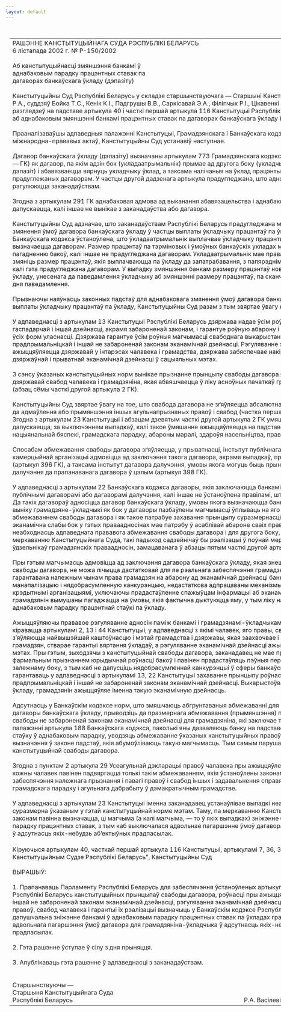 ```yaml
---
layout: default
---
```


<div style="margin: 0px auto; width: 1000px;">

<div id="flag">

 

</div>

<div id="fixedWidth">

<div id="body">

<div id="columnSpanned">

<div id="content" style="margin: 10px">

<table>
<colgroup>
<col style="width: 100%" />
</colgroup>
<tbody>
<tr class="odd">
<td><div data-align="center" style="text-transform: uppercase;">
Рашэнне Канстытуцыйнага Суда Рэспублікі Беларусь
</div>
<div data-align="center">
6 лістапада 2002 г. № P-150/2002
</div>
<div data-align="left" style="width: 400px; margin-top: 20px; margin-bottom: 20px;">
Аб канстытуцыйнасці змяншэння банкамі ў аднабаковым парадку працэнтных ставак па дагаворах банкаўскага ўкладу (дэпазіту)
</div>
<div data-align="justify">
Канстытуцыйны Суд Рэспублікі Беларусь у складзе старшынствуючага — Старшыні Канстытуцыйнага Суда Васілевіча Р.А., суддзяў Бойка Т.С., Кенік К.І., Падгрушы В.В., Саркісавай Э.А., Філіпчык Р.І., Цікавенкі А.Г., Шукліна В.З., Шышко Г.Б. разгледзеў на падставе артыкула 40 і часткі першай артыкула 116 Канстытуцыі Рэспублікі Беларусь звароты грамадзян аб аднабаковым змяншэнні банкамі працэнтных ставак па дагаворах банкаўскага ўкладу (дэпазіту).
</div>
<div data-align="justify">
 
</div>
<div data-align="justify">
Прааналізаваўшы адпаведныя палажэнні Канстытуцыі, Грамадзянскага і Банкаўскага кодэксаў Рэспублікі Беларусь, міжнародна-прававых актаў, Канстытуцыйны Суд устанавіў наступнае.
</div>
<div data-align="justify">
 
</div>
<div data-align="justify">
Дагавор банкаўскага ўкладу (дэпазіту) вызначаны артыкулам 773 Грамадзянскага кодэкса Рэспублікі Беларусь (далей — ГК) як дагавор, па якім адзін бок (укладаатрымальнік) прымае ад другога боку (укладчыка) грашовую суму (уклад, дэпазіт) і абавязваецца вярнуць укладчыку ўклад, а таксама налічаныя на ўклад працэнты на ўмовах і ў парадку, прадуглежаных дагаворам. У частцы другой дадзенага артыкула прадугледжана, што адносіны па банкаўскаму ўкладу рэгулююцца заканадаўствам.
</div>
<div data-align="justify">
 
</div>
<div data-align="justify">
Згодна з артыкулам 291 ГК аднабаковая адмова ад выканання абавязацельства і аднабаковае змяненне яго ўмоў не дапускаецца, калі іншае не вынікае з заканадаўства або дагавора.
</div>
<div data-align="justify">
 
</div>
<div data-align="justify">
Канстытуцыйны Суд адзначае, што заканадаўствам Рэспублікі Беларусь прадугледжана магчымасць аднабаковага змянення ўмоў дагавора банкаўскага ўкладу ў частцы выплаты ўкладчыку працэнтаў па ўкладу. Так, у артыкуле 188 Банкаўскага кодэкса ўстаноўлена, што ўкладаатрымальнік выплачвае ўкладчыку працэнты па ўкладу ў размеры, які вызначаецца дагаворам. Размер працэнтаў па тэрміновых і ўмоўных банкаўскіх укладах можа быць зменены па пагадненню бакоў, калі іншае не прадугледжана дагаворам. Укладаатрымальнік мае права ў аднабаковым парадку змяніць размер працэнтаў, якія выплачваюцца па ўкладу да запатрабавання, з папярэднім паведамленнем укладчыкам, калі гэта прадугледжана дагаворам. У выпадку змяншэння банкам размеру працэнтаў новы іх размер прымяняецца да ўкладу, унесенага да паведамлення ўкладчыку аб змяншэнні размеру працэнтаў, па сканчэнні не менш аднаго месяца з дня паведамлення.
</div>
<div data-align="justify">
 
</div>
<div data-align="justify">
Прызнаючы наяўнасць законных падстаў для аднабаковага змянення ўмоў дагавора банкаўскага ўкладу ў частцы выплаты ўкладчыку працэнтаў па ўкладу, Канстытуцыйны Суд разам з тым звяртае ўвагу на наступнае.
</div>
<div data-align="justify">
 
</div>
<div data-align="justify">
У адпаведнасці з артыкулам 13 Канстытуцыі Рэспублікі Беларусь дзяржава надае ўсім роўныя правы для ажыццяўлення гаспадарчай і іншай дзейнасці, акрамя забароненай законам, і гарантуе роўную абарону і роўныя ўмовы для развіцця ўсіх форм уласнасці. Дзяржава гарантуе ўсім роўныя магчымасці свабоднага выкарыстання здольнасцей і маёмасці для прадпрымальніцкай і іншай не забароненай законам эканамічнай дзейнасці. Рэгуляванне эканамічнай дзейнасці ажыццяўляецца дзяржавай у інтарэсах чалавека і грамадства, дзяржава забяспечвае накіраванне і каардынацыю дзяржаўнай і прыватнай эканамічнай дзейнасці ў сацыяльных мэтах.
</div>
<div data-align="justify">
 
</div>
<div data-align="justify">
З сэнсу ўказаных канстытуцыйных норм вынікае прызнанне прынцыпу свабоды дагавора як адной з гарантуемых дзяржавай свабод чалавека і грамадзяніна, якая абвяшчаецца ў ліку асноўных пачаткаў грамадзянскага заканадаўства (абзац сёмы часткі другой артыкула 2 ГК).
</div>
<div data-align="justify">
 
</div>
<div data-align="justify">
Канстытуцыйны Суд звяртае ўвагу на тое, што свабода дагавора не зґяўляецца абсалютнай, яна не павінна прыводзіць да адмаўлення або прымяншэння іншых агульнапрызнаных правоў і свабод (частка першая артыкула 23 Канстытуцыі). Згодна з артыкулам 23 Канстытуцыі і абзацам дзевятым часткі другой артыкула 2 ГК умяшанне ў прыватныя справы не дапускаецца, за выключэннем выпадкаў, калі такое ўмяшанне ажыццяўляецца на падставе прававых норм у інтарэсах нацыянальнай бяспекі, грамадскага парадку, абароны маралі, здароўя насельніцтва, правоў і свабод іншых асоб.
</div>
<div data-align="justify">
 
</div>
<div data-align="justify">
Спосабам абмежавання свабоды дагавора зґяўляецца, у прыватнасці, інстытут публічнага дагавора, які выключае права камерцыйнай арганізацыі адмовіцца ад заключэння такога дагавора, акрамя выпадкаў, прадугледжаных заканадаўствам (артыкул 396 ГК), а таксама інстытут дагавора далучэння, умовы якога могуць быць прыняты не інакш як шляхам далучэння да прапанаванага дагавора ў цэлым (артыкул 398 ГК).
</div>
<div data-align="justify">
 
</div>
<div data-align="justify">
У адпаведнасці з артыкулам 22 Банкаўскага кодэкса дагаворы, якія заключаюцца банкамі з кліентамі, з’яўляюцца публічнымі дагаворамі або дагаворамі далучэння, калі іншае не ўстаноўлена правіламі, што дзейнічаюць у гэтых банках. Да такіх дагавораў адносіцца дагавор банкаўскага ўкладу, умовы якога вызначаюцца банкамі ў стандартных формах. У выніку грамадзяне-ўкладчыкі як бок у дагаворы пазбаўлены магчымасці ўплываць на яго змест, што з’яўляецца абмежаваннем свабоды дагавора і як такое патрабуе захавання прынцыпу суразмернасці, у сілу якой грамадзянін як эканамічна слабы бок у гэтых праваадносінах мае патрэбу ў асаблівай абароне сваіх правоў, што цягне за сабой неабходнасць адпаведнага прававога абмежавання свабоды дагавора і для другога боку, гэта значыць для банкаў. Па меркаванню Канстытуцыйнага Суда, такі падыход садзейнічаў бы рэалізацыі ў поўнай меры прынцыпу роўнасці ўдзельнікаў грамадзянскіх праваадносін, замацаванага ў абзацы пятым часткі другой артыкула 2 ГК.
</div>
<div data-align="justify">
 
</div>
<div data-align="justify">
Пры гэтым магчымасць адмовіцца ад заключэння дагавора банкаўскага ўкладу, якая знешне сведчыць аб прызнанні свабоды дагавора, не можа лічыцца дастатковай для яе рэальнага забеспячэння грамадзянам, тым больш калі не гарантавана належным чынам права грамадзян на абарону ад эканамічнай дзейнасці банкаў, нярэдка накіраванай на манапалізацыю і нядобрасумленную канкурэнцыю, недастаткова адпрацаваны механізмы рыначнага кантролю за крэдытнымі арганізацыямі, уключаючы прадастаўленне спажыўцам інфармацыі аб эканамічным становішчы банка, і грамадзянін вымушаны пагаджацца на ўмовы, якія фактычна дыктуюцца яму, у тым ліку на зніжэнне банкам у аднабаковым парадку працэнтнай стаўкі па ўкладу.
</div>
<div data-align="justify">
 
</div>
<div data-align="justify">
Ажыццяўляючы прававое рэгуляванне адносін паміж банкамі і грамадзянамі-ўкладчыкамі, заканадавец павінен кіравацца артыкуламі 2, 13 і 44 Канстытуцыі, у адпаведнасці з якімі чалавек, яго правы, свабоды і гарантыі іх рэалізацыі з’яўляюцца найвышэйшай каштоўнасцю і мэтай грамадства і дзяржавы, якая заахвочвае і захоўвае зберажэнні грамадзян, стварае гарантыі вяртання ўкладаў, а рэгуляванне эканамічнай дзейнасці ажыццяўляецца ў сацыяльных мэтах. Пры гэтым, зыходзячы з канстытуцыйнай свабоды дагавора, заканадавец не мае права абмяжоўвацца фармальным прызнаннем юрыдычнай роўнасці бакоў і павінен прадастаўляць пэўныя перавагі эканамічна слабаму і залежнаму боку, з тым каб не дапусціць нядобрасумленнай канкурэнцыі ў сферы банкаўскай дзейнасці і рэальна гарантаваць у адпаведнасці з артыкуламі 13, 22 Канстытуцыі захаванне прынцыпу роўнасці пры ажыццяўленні прадпрымальніцкай і іншай не забароненай законам эканамічнай дзейнасці. Выкарыстоўваючы дагавор банкаўскага ўкладу, грамадзянін ажыццяўляе іменна такую эканамічную дзейнасць.
</div>
<div data-align="justify">
 
</div>
<div data-align="justify">
Адсутнасць у Банкаўскім кодэксе норм, што змяшчаюць абгрунтаваныя абмежаванні для эканамічна моцнага боку ў дагаворы банкаўскага ўкладу, прыводзіць да празмернага абмежавання (прымяншэння) прынцыпу свабоды дагавора, свабоды не забароненай законам эканамічнай дзейнасці для грамадзяніна, які заключае такі дагавор. Пры гэтым палажэнні артыкула 188 Банкаўскага кодэкса, паколькі яны дазваляюць банку на падставе дагавора зніжаць працэнтную стаўку ў аднабаковым парадку, уводзяць абмежаванне ўказаных канстытуцыйных правоў і свабод грамадзян без вызначэння ў законе падстаў, якія абумоўліваюць такую магчымасць. Тым самым парушаюцца прадпісанні канстытуцыйнай свабоды дагавора.
</div>
<div data-align="justify">
 
</div>
<div data-align="justify">
Згодна з пунктам 2 артыкула 29 Усеагульнай дэкларацыі правоў чалавека пры ажыццяўленні сваіх правоў і свабод кожны чалавек павінен падвяргацца толькі такім абмежаванням, якія ўстаноўлены законам выключна з мэтай забеспячэння належнага прызнання і павагі правоў і свабод іншых і задавальнення справядлівых патрабаванняў маралі, грамадскага парадку і агульнага дабрабыту ў дэмакратычным грамадстве.
</div>
<div data-align="justify">
 
</div>
<div data-align="justify">
У адпаведнасці з артыкулам 23 Канстытуцыі іменна заканадавец устанаўлівае выпадкі неабходных абмежаванняў суразмерна ўказаным у гэтай канстытуцыйнай норме мэтам. Таму, па меркаванню Канстытуцыйнага Суда, толькі законам павінна вызначацца, ці магчыма (а калі магчыма, — то ў якіх выпадках) зніжэнне банкамі ў аднабаковым парадку працэнтных ставак, з тым каб выключалася адвольнае пагаршэнне ўмоў дагавора для грамадзяніна-ўкладчыка ў адсутнасць якіх-небудзь аб’ектыўных прадпасылак.
</div>
<div data-align="justify">
 
</div>
<div data-align="justify">
Кіруючыся артыкулам 40, часткай першай артыкула 116 Канстытуцыі, артыкуламі 7, 36, 38, 40, 40<sup>1</sup> Закона “Аб Канстытуцыйным Судзе Рэспублікі Беларусь”, Канстытуцыйны Суд
</div>
<div data-align="justify">
 
</div>
<div data-align="center">
ВЫPАШЫЎ:
</div>
<div>
 
</div>
<div data-align="justify">
1. Прапанаваць Парламенту Рэспублікі Беларусь для забеспячэння ўстаноўленых артыкуламі 2, 13, 22, 23 Канстытуцыі Рэспублікі Беларусь канстытуцыйных прынцыпаў свабоды дагавора, роўнасці пры ажыццяўленні прадпрымальніцкай і іншай не забароненай законам эканамічнай дзейнасці, рэгулявання эканамічнай дзейнасці ў сацыяльных мэтах, абароны правоў, свабод чалавека і гарантыі іх рэалізацыі вызначыць у Банкаўскім кодэксе Рэспублікі Беларусь выпадкі, пры якіх дапушчальна зніжэнне банкамі ў аднабаковым парадку працэнтных ставак па ўкладах грамадзян з мэтай выключэння адвольнага пагаршэння ўмоў дагавора для грамадзяніна-ўкладчыка ў адсутнасць якіх-небудзь аб’ектыўных прадпасылак.
</div>
<div data-align="justify">
 
</div>
<div data-align="justify">
2. Гэта рашэнне ўступае ў сілу з дня прыняцця.
</div>
<div data-align="justify">
 
</div>
<div data-align="justify">
3. Апублікаваць гэта рашэнне ў адпаведнасці з заканадаўствам.
</div>
<div data-align="justify">
 
</div>
<div>
 
</div>
<div>
Старшынствуючы —
</div>
<div>
Старшыня Канстытуцыйнага Суда
</div>
<div>
Рэспублікі Беларусь <span>                                                                                                         Р.А. Васілевіч</span>
</div></td>
</tr>
</tbody>
</table>

</div>

<div class="terminator">

 

</div>

</div>

</div>

</div>

</div>

